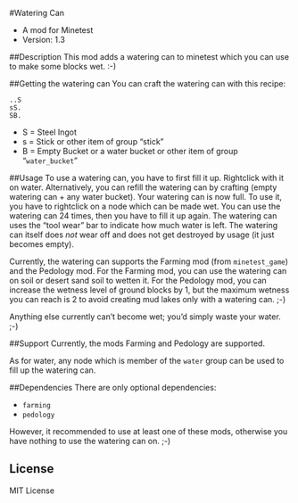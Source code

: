 #Watering Can
* A mod for Minetest
* Version: 1.3

##Description
This mod adds a watering can to minetest which you can use to make some blocks wet. :-)

##Getting the watering can
You can craft the watering can with this recipe:

    ..S
    sS.
    SB.

* S = Steel Ingot
* s = Stick or other item of group “stick”
* B = Empty Bucket or a water bucket or other item of group “`water_bucket`”

##Usage
To use a watering can, you have to first fill it up. Rightclick with it on water. Alternatively,
you can refill the watering can by crafting (empty watering can + any water bucket).
Your watering can is now full. To use it, you have to rightclick on a node which can be made wet.
You can use the watering can 24 times, then you have to fill it up again.
The watering can uses the “tool wear” bar to indicate how much water is left. 
The watering can itself does *not* wear off and does not get destroyed by usage (it just becomes empty).

Currently, the watering can supports the Farming mod (from `minetest_game`) and the Pedology mod.
For the Farming mod, you can use the watering can on soil or desert sand soil to wetten it.
For the Pedology mod, you can increase the wetness level of ground blocks by 1, but the maximum wetness you can reach is 2 to avoid creating mud lakes only with a watering can. ;-)

Anything else currently can’t become wet; you’d simply waste your water. ;-)

##Support
Currently, the mods Farming and Pedology are supported.

As for water, any node which is member of the `water` group can be used to fill up the watering can.

##Dependencies
There are only optional dependencies:

* `farming`
* `pedology`

However, it recommended to use at least one of these mods, otherwise you have nothing to use the watering can on. ;-)

## License
MIT License
